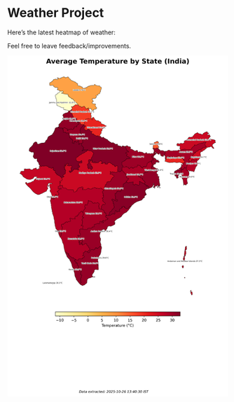 # Weather Project

Here’s the latest heatmap of weather:

Feel free to leave feedback/improvements.

![India Heatmap](docs/assets/india_heatmap.png?v=FDD779)
